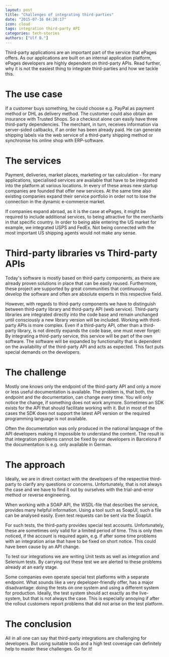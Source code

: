 ```yaml
---
layout: post
title: "Challenges of integrating third-parties"
date: "2015-07-16 04:20:17"
icon: cloud
tags: integration third-party API
categories: tech-stories
authors: ["Ulf B."]
---
```


Third-party applications are an important part of the service that ePages offers.
As our applications are built on an internal application platform, ePages developers are highly dependent on third-party APIs.
Read further, why it is not the easiest thing to integrate third-parties and how we tackle this.

# The use case

If a customer buys something, he could choose e.g. PayPal as payment method or DHL as delivery method.
The customer could also obtain an insurance with Trusted Shops.
So a checkout alone can easily have three third-party dependencies.
The merchant, in turn, receives information via server-sided callbacks, if an order has been already paid.
He can generate shipping labels via the web service of a third-party shipping method or synchronise his online shop with ERP-software.

# The services

Payment, deliveries, market places, marketing or tax calculation - for many applications, specialised services are available that have to be integrated into the platform at various locations.
In every of these areas new startup companies are founded that offer new services.
At the same time also existing companies expand their service portfolio in order not to lose the connection in the dynamic e-commerce market.

If companies expand abroad, as it is the case at ePages, it might be required to include additional services, to being attractive for the merchants in that specific country.
In order to being able entering the US market for example, we integrated USPS and FedEx. Not being connected with the most important US shipping agents would not make any sense.

# Third-party libraries vs Third-party APIs

Today's software is mostly based on third-party components, as there are already proven solutions in place that can be easily reused.
Furthermore, these project are supported by great communities that continuously develop the software and often are absolute experts in this respective field.

However, with regards to third-party components we have to distinguish between third-party library and third-party API (web service).
Third-party libraries are integrated directly into the code base and remain unchanged until consciously a new library version will be included.
Working with third-party APIs is more complex.
Even if a third-party API, other than a third-party library, is not directly expands the code base, one must never forget:
By integrating a third-party service, this service will be part of the own software.
The software will be expanded by functionality that is dependent on the availability of the third-party API and acts as expected.
This fact puts special demands on the developers.

# The challenge

Mostly one knows only the endpoint of the third-party API and only a more or less useful documentation is available.
The problem is, that both, the endpoint and the documentation, can change every time. You will only notice the change, if something does not work anymore.
Sometimes an SDK exists for the API that should facilitate working with it.
But in most of the cases the SDK does not support the latest API version or the required programming language is not available.

Often the documentation was only produced in the national language of the API developers making it impossible to understand the content.
The result is that integration problems cannot be fixed by our developers in Barcelona if the documentation is e.g. only available in German.

# The approach

Ideally, we are in direct contact with the developers of the respective third-party to clarify any questions or concerns.
Unfortunately, that is not always the case and we have to find it out by ourselves with the trial-and-error method or reverse engineering.

When working with a SOAP API, the WSDL-file that describes the service, provides many helpful information.
Using a tool such as SoapUI, such a file can be analysed easily.
Even test requests can be sent via the SoapUI.

For such tests, the third-party provides special test accounts.
Unfortunately, these are sometimes only valid for a limited period of time.
This is only then noticed, if the account is required again, e.g. if after some time problems with an integration arise that have to be fixed on short notice. This could have been cause by an API change.

To test our integrations we are writing Unit tests as well as integration and Selenium tests.
By carrying out these test we are alerted to these problems already at an early stage.

Some companies even operate special test platforms with a separate endpoint.
What sounds like a very depeloper-friendly offer, has a major disadvantage: doing the tests on one system and using a different system for production.
Ideally, the test system should act exactly as the live-system, but that is not always the case.
This is especially annoying if after the rollout customers report problems that did not arise on the test platform.

# The conclusion

All in all one can say that third-party integrations are challenging for developers. But using suitable tools and a high test coverage can definitely help to master these challenges. Go for it!
